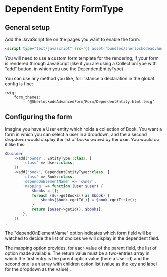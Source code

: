 Dependent Entity FormType
=========================

General setup
-------------

Add the JavaScript file on the pages you want to enable the form:

```html
<script type="text/javascript" src="{{ asset('bundles/sherlockodeadvancedform/js/dependent-entity.js') }}"></script>
```

You will need to use a custom form template for the rendering, if your form is rendered through JavaScript
(like if you are using a CollectionType with "add" button, in which you use the DependentEntityType)

You can use any method you like, for instance a declaration in the global config is fine:

```
twig:
    form_themes:
        - '@SherlockodeAdvancedForm/Form/DependentEntity.html.twig'
```

Configuring the form
--------------------

Imagine you have a User entity which holds a collection of Book. You want a form in which you can select a user
in a dropdown, and the a second dropdown would display the list of books owned by the user. You would do it like this:

```php
$builder
    ->add('owner', EntityType::class, [
        'class' => User::class,
    ])
    ->add('book', DependentEntityType::class, [
        'class' => Book::class,
        'dependOnElementName' => 'owner',
        'mapping' => function (User $user) {
            $books = [];
            foreach ($u->getBooks() as $book) {
                $books[$book->getId()] = $book->getTitle();
            }
            return [$user->getId(), $books];
        },
    ])
;
```

The "dependOnElementName" option indicates which form field will be watched to decide the list of choices
we will display in the dependent field.

The mapping option provides, for each value of the parent field, the list of option made available.
The return value must be a two-entries array in which the first entry is the parent option value (here a User id) and
the second one is an array with children option list (value as the key and label for the dropdown as the value) .
